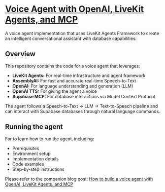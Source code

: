 # [Voice Agent with OpenAI, LiveKit Agents, and MCP](https://www.assemblyai.com/blog/mcp-voice-agent-openai-livekit)

A voice agent implementation that uses LiveKit Agents Framework to create an intelligent conversational assistant with database capabilities.

## Overview

This repository contains the code for a voice agent that leverages:

- **LiveKit Agents:** For real-time infrastructure and agent framework
- **AssemblyAI:** For fast and accurate real-time Speech-to-Text
- **OpenAI:** For language understanding and generation (LLM)
- **OpenAI TTS:** For giving the agent a voice
- **Supabase MCP:** For database interactions via Model Context Protocol

The agent follows a Speech-to-Text → LLM → Text-to-Speech pipeline and can interact with Supabase databases through natural language commands.

## Running the agent

For to learn how to run the agent, including:

- Prerequisites
- Environment setup
- Implementation details
- Code examples
- Step-by-step instructions

Please refer to the companion blog post: [How to build a voice agent with OpenAI, LiveKit Agents, and MCP](https://www.assemblyai.com/blog/mcp-voice-agent-openai-livekit)
